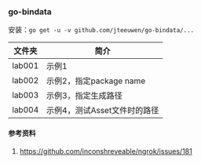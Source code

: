 ### go-bindata
安装：`go get -u -v github.com/jteeuwen/go-bindata/...`

|文件夹|简介|
|---|---|
|lab001|示例1|
|lab002|示例2，指定package name|
|lab003|示例3，指定生成路径|
|lab004|示例4，测试Asset文件时的路径|


#### 参考资料
1. https://github.com/inconshreveable/ngrok/issues/181